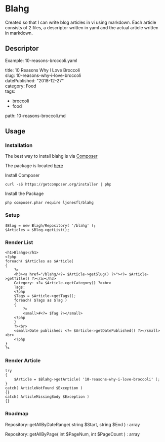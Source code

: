 # Blahg

Created so that I can write blog articles in vi using markdown.
Each article consists of 2 files, a descriptor written in yaml and
the actual article written in markdown.

## Descriptor

Example: 10-reasons-broccoli.yaml

title: 10 Reasons Why I Love Broccoli<br>
slug: 10-reasons-why-i-love-broccoli<br>
datePublished: "2018-12-27"<br>
category: Food<br>
tags:<br>
- broccoli<br>
- food<br>

path: 10-reasons-broccoli.md<br>

## Usage

### Installation

The best way to install blahg is via [Composer](http://getcomposer.org)

The package is located [here](https://packagist.org/packages/ljonesfl/blahg)

Install Composer

    curl -sS https://getcomposer.org/installer | php

Install the Package

    php composer.phar require ljonesfl/blahg

### Setup
```
$Blog = new Blagh/Repository( '/blahg' );
$Articles = $Blog->getList();
```        
### Render List
```
<h1>Blahgs</h1>
<?php
foreach( $Articles as $Article)
{
    ?>
    <h3><a href="/blahg/<?= $Article->getSlug() ?>"><?= $Article->getTitle() ?></a></h3>
    Category: <?= $Article->getCategory() ?><br>
    Tags:
    <?php
    $Tags = $Article->getTags();
    foreach( $Tags as $Tag )
    {
        ?>
        <small>#<?= $Tag ?></small>
    <?php
    }
    ?><br>
    <small>Date published: <?= $Article->getDatePublished() ?></small><br>
    <?php
}
?>
```

### Render Article
```
try
{
    $Article = $Blahg->getArticle( '10-reasons-why-i-love-broccoli' );
}
catch( ArticleNotFound $Exception )
{}
catch( ArticleMissingBody $Exception )
{}
```
### Roadmap

Repository::getAllByDateRange( string $Start, string $End ) : array

Repository::getAllByPage( int $PageNum, int $PageCount ) : array

